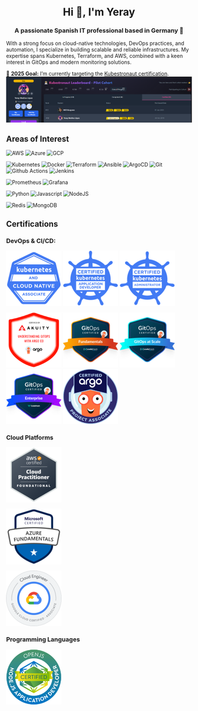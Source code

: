 <h1 align="center">Hi 👋, I'm Yeray</h1>
<h3 align="center">A passionate Spanish IT professional based in Germany 🚀</h3>

With a strong focus on cloud-native technologies, DevOps practices, and automation, I specialize in building scalable and reliable infrastructures. My expertise spans Kubernetes, Terraform, and AWS, combined with a keen interest in GitOps and modern monitoring solutions.

🌟 **2025 Goal:** I’m currently targeting the [Kubestronaut certification](https://www.cncf.io/training/kubestronaut/).  
<img alt="Kubeastronaut Cohort" src="images/kodekloud-cohort.png" />

## Areas of Interest
<p>
  <img alt="AWS" src="https://img.shields.io/badge/-AWS-232F3E?style=flat-square&logo=amazonaws&logoColor=FF9900" />
  <img alt="Azure" src="https://custom-icon-badges.demolab.com/badge/Microsoft%20Azure-0089D6?logo=msazure&logoColor=white" />
  <img alt="GCP" src="https://img.shields.io/badge/Google%20Cloud-%234285F4.svg?logo=google-cloud&logoColor=white" />
</p>
<p>
  <img alt="Kubernetes" src="https://img.shields.io/badge/-Kubernetes-326ce5?style=flat-square&logo=kubernetes&logoColor=white" />
  <img alt="Docker" src="https://img.shields.io/badge/-Docker-46a2f1?style=flat-square&logo=docker&logoColor=white" />
  <img alt="Terraform" src="https://img.shields.io/badge/-Terraform-844fba?style=flat-square&logo=terraform&logoColor=white" />
  <img alt="Ansible" src="https://img.shields.io/badge/-Ansible-white?style=flat-square&logo=ansible&logoColor=black" />
  <img alt="ArgoCD" src="https://img.shields.io/badge/-ArgoCD-EF7B4D?style=flat-square&logo=argo&logoColor=white" />
  <img alt="Git" src="https://img.shields.io/badge/-Git-F05033?style=flat-square&logo=git&logoColor=white" />
  <img alt="Github Actions" src="https://img.shields.io/badge/-Github_Actions-2088FF?style=flat-square&logo=github-actions&logoColor=white" />
  <img alt="Jenkins" src="https://img.shields.io/badge/Jenkins-D24939?logo=jenkins&logoColor=white" />
</p>
<p>  
  <img alt="Prometheus" src="https://img.shields.io/badge/-Prometheus-E6522C?style=flat-square&logo=prometheus&logoColor=white" />
  <img alt="Grafana" src="https://img.shields.io/badge/-Grafana-F46800?style=flat-square&logo=grafana&logoColor=white" />
</p>
<p>
  <img alt="Python" src="https://img.shields.io/badge/Python-3776AB?logo=python&logoColor=fff" />
  <img alt="Javascript" src="https://img.shields.io/badge/JavaScript-F7DF1E?logo=javascript&logoColor=00" />  
  <img alt="NodeJS" src="https://img.shields.io/badge/Node.js-6DA55F?logo=node.js&logoColor=white" />  
</p>
<p>
  <img alt="Redis" src="https://img.shields.io/badge/Redis-%23DD0031.svg?logo=redis&logoColor=white" />
  <img alt="MongoDB" src="https://img.shields.io/badge/MongoDB-%234ea94b.svg?logo=mongodb&logoColor=white" />
</p>
  
## Certifications

### DevOps & CI/CD:
<p>
  <a href="https://www.credly.com/badges/9c5582b6-8d1b-48e9-a714-480923c64587" target="_blank" style="text-decoration: none !important;">
    <img alt="Kubernetes and Cloud Native Associate (KCNA)" height="150px" width="150px" src="images/kcna.png"/>
  </a>
  <a href="https://www.credly.com/badges/df985808-e2bc-4201-a070-6df6a8247bf5" target="_blank" style="text-decoration: none !important;">
    <img alt="Certified Kubernetes Application Developer (CKAD)" height="150px" width="150px" src="images/ckad.png"/>
  </a>
  <a href="https://www.credly.com/badges/acb3890a-57e9-40af-9baa-ddfe37ffc926" target="_blank" style="text-decoration: none !important;">
    <img alt="Certified Kubernetes Administrator (CKA)" height="150px" width="150px" src="images/cka.png"/>
  </a>
</p>

<p>
  <a href="https://www.credential.net/8a909b35-a8f1-47f2-83a7-5064c283caa2#acc.mHL9xJqz" target="_blank" style="text-decoration: none !important;">
    <img alt="Introduction to Continuous Delivery and GitOps using Argo CD" height="150px" width="150px" src="images/akuity-gitops-understanding.png"/>
  </a>
  <a href="https://www.credly.com/badges/dceb9ba3-8602-4758-a0ec-3c42429cb32f" target="_blank" style="text-decoration: none !important;">
    <img alt="GitOps Fundamentals" height="150px" width="150px" src="images/gitops_fundamentals.png"/>
  </a>
  <a href="https://www.credly.com/badges/dc1e8240-3ca7-4d06-b93c-07f95f2e0d26" target="_blank" style="text-decoration: none !important;">
    <img alt="GitOps at Scale" height="150px" width="150px" src="images/gitops_at_scale.png"/>
  </a>
  <a href="https://www.credly.com/badges/fd509eba-bca6-4608-b71e-19a5f087dd31" target="_blank" style="text-decoration: none !important;">
    <img alt="GitOps Enterprise" height="150px" width="150px" src="images/gitops_enterprise.png"/>
  </a>
  <a href="https://www.credly.com/badges/33deca2f-b76b-4724-bf86-2bc2cd77966f" target="_blank" style="text-decoration: none !important;">
    <img alt="Certified Argo Project Associate (CAPA)" height="150px" width="150px" src="images/certified_argo_project_associate.png"/>
  </a>
</p>

### Cloud Platforms
<p>
  <a href="https://www.credly.com/badges/1c4a6626-31c8-4082-bf0c-4026f0a64f21" target="_blank" style="text-decoration: none !important;">
    <img alt="AWS Certified Cloud Practitioner" height="150px" width="150px" src="images/aws-cp.png"/>
  </a>
</p>

<p>
  <a href="https://www.credly.com/badges/821594a0-375e-4309-bc10-c09f999a4a83" target="_blank" style="text-decoration: none !important;">
    <img alt="Microsoft Certified: Azure Fundamentals" height="150px" width="150px" src="images/azure-fundamentals.png"/>
  </a>
</p>

<p>
  <a href="https://www.credly.com/badges/4ff2644b-ae07-44ec-872c-bdbf9b06c505" target="_blank" style="text-decoration: none !important;">
    <img alt="GCP Associate Cloud Engineer" height="150px" width="150px" src="images/gcp-associate.png"/>
  </a>
</p>

### Programming Languages
<p>
  <a href="https://www.credly.com/badges/aff34c3c-ca64-48a9-bc07-18d4cbd221d4" target="_blank" style="text-decoration: none !important;">
    <img alt="JSNAD: OpenJS Node.js Application Developer" height="150px" width="150px" src="images/jsnad.png"/>
  </a>
</p>